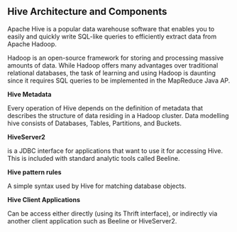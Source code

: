## Hive Architecture and Components

Apache Hive is a popular data warehouse software that enables you to easily and quickly write SQL-like queries to efficiently extract data from Apache Hadoop.

Hadoop is an open-source framework for storing and processing massive amounts of data. While Hadoop offers many advantages over traditional relational databases, the task of learning and using Hadoop is daunting since it requires SQL queries to be implemented in the MapReduce Java AP.

**Hive Metadata**

Every operation of Hive depends on the definition of metadata that describes the structure of data residing in a Hadoop cluster. Data modelling hive consists of Databases, Tables, Partitions, and Buckets.

**HiveServer2**

is a JDBC interface for applications that want to use it for accessing Hive. This is included with standard analytic tools called Beeline.

 **Hive pattern rules**

A simple syntax used by Hive for matching database objects.

**Hive Client Applications**

Can be access either directly (using its Thrift interface), or indirectly via another client application such as Beeline or HiveServer2.
